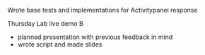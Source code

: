 Wrote base tests and implementations for Activitypanel response

Thursday Lab live demo B

- planned presentation with previous feedback in mind
- wrote script and made slides
